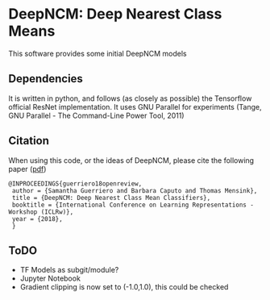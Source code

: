 # DeepNCM: Deep Nearest Class Means
This software provides some initial DeepNCM models

## Dependencies
It is written in python, and follows (as closely as possible) the Tensorflow official ResNet implementation.
It uses GNU Parallel for experiments (Tange, GNU Parallel - The Command-Line Power Tool, 2011)

## Citation
When using this code, or the ideas of DeepNCM, please cite the following paper ([pdf](https://openreview.net/forum?id=rkPLZ4JPM))

    @INPROCEEDINGS{guerriero18openreview,
     author = {Samantha Guerriero and Barbara Caputo and Thomas Mensink},
     title = {DeepNCM: Deep Nearest Class Mean Classifiers},
     booktitle = {International Conference on Learning Representations - Workshop (ICLRw)},
     year = {2018},
     }

## ToDO
- TF Models as subgit/module?
- Jupyter Notebook
- Gradient clipping is now set to (-1.0,1.0), this could be checked
